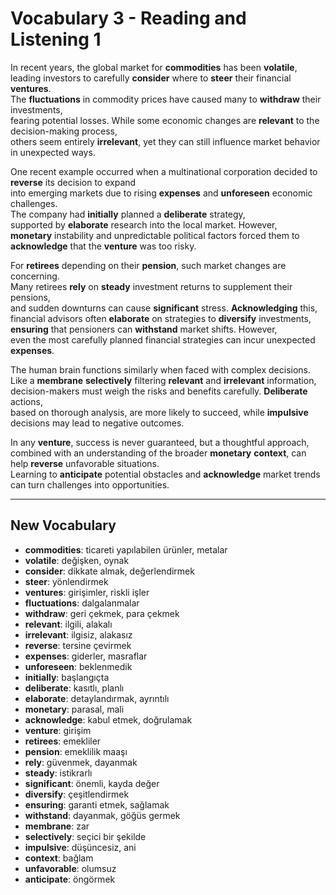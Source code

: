 # Vocabulary 3 - Reading and Listening 1

In recent years, the global market for **commodities** has been **volatile**,  
leading investors to carefully **consider** where to **steer** their financial **ventures**.  
The **fluctuations** in commodity prices have caused many to **withdraw** their investments,  
fearing potential losses. While some economic changes are **relevant** to the decision-making process,  
others seem entirely **irrelevant**, yet they can still influence market behavior in unexpected ways.  

One recent example occurred when a multinational corporation decided to **reverse** its decision to expand  
into emerging markets due to rising **expenses** and **unforeseen** economic challenges.  
The company had **initially** planned a **deliberate** strategy,  
supported by **elaborate** research into the local market. However,  
**monetary** instability and unpredictable political factors forced them to **acknowledge** that the **venture** was too risky.  

For **retirees** depending on their **pension**, such market changes are concerning.  
Many retirees **rely** on **steady** investment returns to supplement their pensions,  
and sudden downturns can cause **significant** stress. **Acknowledging** this,  
financial advisors often **elaborate** on strategies to **diversify** investments,  
**ensuring** that pensioners can **withstand** market shifts. However,  
even the most carefully planned financial strategies can incur unexpected **expenses**.  

The human brain functions similarly when faced with complex decisions.  
Like a **membrane** **selectively** filtering **relevant** and **irrelevant** information,  
decision-makers must weigh the risks and benefits carefully. **Deliberate** actions,  
based on thorough analysis, are more likely to succeed, while **impulsive** decisions may lead to negative outcomes.  

In any **venture**, success is never guaranteed, but a thoughtful approach,  
combined with an understanding of the broader **monetary** **context**, can help **reverse** unfavorable situations.  
Learning to **anticipate** potential obstacles and **acknowledge** market trends can turn challenges into opportunities.  

---

## New Vocabulary

- **commodities**: ticareti yapılabilen ürünler, metalar  
- **volatile**: değişken, oynak  
- **consider**: dikkate almak, değerlendirmek  
- **steer**: yönlendirmek  
- **ventures**: girişimler, riskli işler  
- **fluctuations**: dalgalanmalar  
- **withdraw**: geri çekmek, para çekmek  
- **relevant**: ilgili, alakalı  
- **irrelevant**: ilgisiz, alakasız  
- **reverse**: tersine çevirmek  
- **expenses**: giderler, masraflar  
- **unforeseen**: beklenmedik  
- **initially**: başlangıçta  
- **deliberate**: kasıtlı, planlı  
- **elaborate**: detaylandırmak, ayrıntılı  
- **monetary**: parasal, mali  
- **acknowledge**: kabul etmek, doğrulamak  
- **venture**: girişim  
- **retirees**: emekliler  
- **pension**: emeklilik maaşı  
- **rely**: güvenmek, dayanmak  
- **steady**: istikrarlı  
- **significant**: önemli, kayda değer  
- **diversify**: çeşitlendirmek  
- **ensuring**: garanti etmek, sağlamak  
- **withstand**: dayanmak, göğüs germek  
- **membrane**: zar  
- **selectively**: seçici bir şekilde  
- **impulsive**: düşüncesiz, ani  
- **context**: bağlam  
- **unfavorable**: olumsuz  
- **anticipate**: öngörmek  
